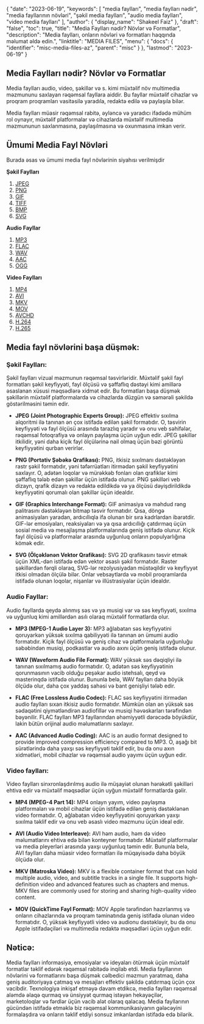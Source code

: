{
  "date": "2023-06-19",
  "keywords": [
"media faylları",
"media faylları nədir",
"media fayllarının növləri",
"şəkil media faylları",
"audio media faylları",
"video media faylları"
],
  "author": {
    "display_name": "Shakeel Faiz"
},
  "draft": "false",
  "toc": true,
  "title": "Media Faylları nədir? Növlər və Formatlar",
  "description": "Media faylları, onların növləri və formatları haqqında məlumat əldə edin.",
  "linktitle": "MEDIA FILES",
  "menu": {
    "docs": {
      "identifier": "misc-media-files-az",
      "parent": "misc"
}
},
  "lastmod": "2023-06-19"
}

## Media Faylları nədir? Növlər və Formatlar

Media faylları audio, video, şəkillər və s. kimi müxtəlif növ multimedia məzmununu saxlayan rəqəmsal fayllara aiddir. Bu fayllar müxtəlif cihazlar və proqram proqramları vasitəsilə yaradıla, redaktə edilə və paylaşıla bilər.

Media faylları müasir rəqəmsal rabitə, əyləncə və yaradıcı ifadədə mühüm rol oynayır, müxtəlif platformalar və cihazlarda müxtəlif multimedia məzmununun saxlanmasına, paylaşılmasına və oxunmasına imkan verir.

## Ümumi Media Fayl Növləri

Burada əsas və ümumi media fayl növlərinin siyahısı verilmişdir

**Şəkil Faylları**

1. [JPEG](/image/jpeg/)
2. [PNG](/image/png/)
3. [GIF](/image/gif/)
4. [TIFF](/image/tiff/)
5. [BMP](/image/bmp/)
6. [SVG](/page-description-language/svg/)

**Audio Fayllar**

1. [MP3](/audio/mp3/)
2. [FLAC](/audio/flac/)
3. [WAV](/audio/wav/)
4. [AAC](/audio/aac/)
5. [OGG](/audio/ogg/)

**Video Faylları**

1. [MP4](/video/mp4/)
2. [AVI](/video/avi/)
3. [MKV](/video/mkv/)
4. [MOV](/video/mov/)
5. [AVCHD](/video/avchd/)
6. [H.264](/video/h264/)
7. [H.265](/video/h265/)

## Media fayl növlərini başa düşmək:

### Şəkil Faylları:

Şəkil faylları vizual məzmunun rəqəmsal təsvirləridir. Müxtəlif şəkil fayl formatları şəkil keyfiyyəti, fayl ölçüsü və şəffaflıq dəstəyi kimi amillərə əsaslanan xüsusi məqsədlərə xidmət edir. Bu formatları başa düşmək şəkillərin müxtəlif platformalarda və cihazlarda düzgün və səmərəli şəkildə göstərilməsini təmin edir.

- **JPEG (Joint Photographic Experts Group):** JPEG effektiv sıxılma alqoritmi ilə tanınan ən çox istifadə edilən şəkil formatıdır. O, təsvirin keyfiyyəti və fayl ölçüsü arasında tarazlıq yaradır və onu veb səhifələr, rəqəmsal fotoqrafiya və onlayn paylaşma üçün uyğun edir. JPEG şəkillər itkilidir, yəni daha kiçik fayl ölçülərinə nail olmaq üçün bəzi görüntü keyfiyyətini qurban verirlər.

- **PNG (Portativ Şəbəkə Qrafikası):** PNG, itkisiz sıxılmanı dəstəkləyən rastr şəkil formatıdır, yəni təfərrüatları itirmədən şəkil keyfiyyətini saxlayır. O, adətən loqolar və mürəkkəb fonları olan qrafiklər kimi şəffaflıq tələb edən şəkillər üçün istifadə olunur. PNG şəkilləri veb dizayn, qrafik dizayn və redaktə edildikdə və ya ölçüsü dəyişdirildikdə keyfiyyətini qorumalı olan şəkillər üçün idealdır.

- **GIF (Graphics Interchange Format):** GIF animasiya və məhdud rəng palitrasını dəstəkləyən bitmap təsvir formatıdır. Qısa, döngə animasiyaları yaradan, ardıcıllıqla ifa olunan bir sıra kadrlardan ibarətdir. GIF-lər emosiyaları, reaksiyaları və ya qısa ardıcıllığı çatdırmaq üçün sosial media və mesajlaşma platformalarında geniş istifadə olunur. Kiçik fayl ölçüsü və platformalar arasında uyğunluq onların populyarlığına kömək edir.

- **SVG (Ölçəklənən Vektor Qrafikası):** SVG 2D qrafikasını təsvir etmək üçün XML-dən istifadə edən vektor əsaslı şəkil formatıdır. Raster şəkillərdən fərqli olaraq, SVG-lər rezolyusiyadan müstəqildir və keyfiyyət itkisi olmadan ölçülə bilər. Onlar vebsaytlarda və mobil proqramlarda istifadə olunan loqolar, nişanlar və illüstrasiyalar üçün idealdır.

### Audio Fayllar:

Audio fayllarda qeydə alınmış səs və ya musiqi var və səs keyfiyyəti, sıxılma və uyğunluq kimi amillərdən asılı olaraq müxtəlif formatlarda olur.

- **MP3 (MPEG-1 Audio Layer 3):** MP3 ağlabatan səs keyfiyyətini qoruyarkən yüksək sıxılma qabiliyyəti ilə tanınan ən ümumi audio formatıdır. Kiçik fayl ölçüsü və geniş cihaz və platformalarla uyğunluğu səbəbindən musiqi, podkastlar və audio axını üçün geniş istifadə olunur.

- **WAV (Waveform Audio File Format):** WAV yüksək səs dəqiqliyi ilə tanınan sıxılmamış audio formatıdır. O, adətən səs keyfiyyətinin qorunmasının vacib olduğu peşəkar audio istehsalı, qeyd və masterinqdə istifadə olunur. Bununla belə, WAV faylları daha böyük ölçüdə olur, daha çox yaddaş sahəsi və bant genişliyi tələb edir.

- **FLAC (Free Lossless Audio Codec):** FLAC səs keyfiyyətini itirmədən audio faylları sıxan itkisiz audio formatıdır. Mümkün olan ən yüksək səs sədaqətini qiymətləndirən audiofillər və musiqi həvəskarları tərəfindən bəyənilir. FLAC faylları MP3 fayllarından əhəmiyyətli dərəcədə böyükdür, lakin bütün orijinal audio məlumatlarını saxlayır.

- **AAC (Advanced Audio Coding):** AAC is an audio format designed to provide improved compression efficiency compared to MP3. O, aşağı bit sürətlərində daha yaxşı səs keyfiyyəti təklif edir, bu da onu axın xidmətləri, mobil cihazlar və rəqəmsal audio yayımı üçün uyğun edir.

### Video faylları:

Video faylları sinxronlaşdırılmış audio ilə müşayiət olunan hərəkətli şəkilləri ehtiva edir və müxtəlif məqsədlər üçün uyğun müxtəlif formatlarda gəlir.

- **MP4 (MPEG-4 Part 14):** MP4 onlayn yayım, video paylaşma platformaları və mobil cihazlar üçün istifadə edilən geniş dəstəklənən video formatıdır. O, ağlabatan video keyfiyyətini qoruyarkən yaxşı sıxılma təklif edir və onu veb əsaslı video məzmunu üçün ideal edir.

- **AVI (Audio Video Interleave):** AVI həm audio, həm də video məlumatlarını ehtiva edə bilən konteyner formatıdır. Müxtəlif platformalar və media pleyerləri arasında yaxşı uyğunluq təmin edir. Bununla belə, AVI faylları daha müasir video formatları ilə müqayisədə daha böyük ölçüdə olur.

- **MKV (Matroska Video):** MKV is a flexible container format that can hold multiple audio, video, and subtitle tracks in a single file. It supports high-definition video and advanced features such as chapters and menus. MKV files are commonly used for storing and sharing high-quality video content.

- **MOV (QuickTime Fayl Format):** MOV Apple tərəfindən hazırlanmış və onların cihazlarında və proqram təminatında geniş istifadə olunan video formatıdır. O, yüksək keyfiyyətli video və audionu dəstəkləyir, bu da onu Apple istifadəçiləri və multimedia redaktə məqsədləri üçün uyğun edir.

## Nəticə:

Media faylları informasiya, emosiyalar və ideyaları ötürmək üçün müxtəlif formatlar təklif edərək rəqəmsal rabitədə inqilab etdi. Media fayllarının növlərini və formatlarını başa düşmək cəlbedici məzmun yaratmaq, daha geniş auditoriyaya çatmaq və mesajları effektiv şəkildə çatdırmaq üçün çox vacibdir. Texnologiya inkişaf etməyə davam etdikcə, media faylları rəqəmsal aləmdə əlaqə qurmaq və ünsiyyət qurmaq istəyən hekayəçilər, marketoloqlar və fərdlər üçün vacib alət olaraq qalacaq. Media fayllarının gücündən istifadə etməklə biz rəqəmsal kommunikasiyanın gələcəyini formalaşdıra və onların təklif etdiyi sonsuz imkanlardan istifadə edə bilərik.

